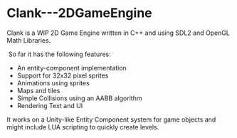 # Clank---2DGameEngine
Clank is a WIP 2D Game Engine written in C++ and using SDL2 and OpenGL Math Libraries.

![]()
So far it has the following features:
- An entity-component implementation
- Support for 32x32 pixel sprites
- Animations using sprites
- Maps and tiles
- Simple Collisions using an AABB algorithm
- Rendering Text and UI

It works on a Unity-like Entity Component system for game objects and might include LUA scripting to quickly create levels.
